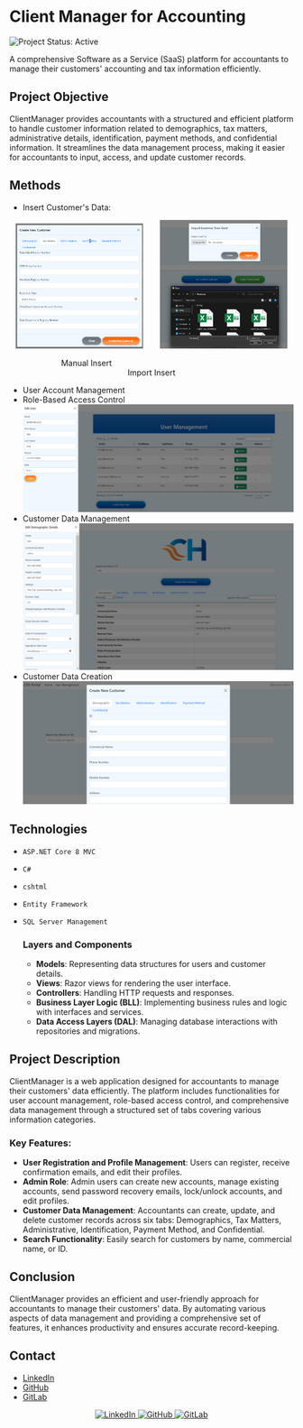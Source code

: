 # Client Manager for Accounting
![Project Status: Active](https://img.shields.io/badge/Project%20Status-Active-brightgreen)

A comprehensive Software as a Service (SaaS) platform for accountants to manage their customers' accounting and tax information efficiently.

## Project Objective

ClientManager provides accountants with a structured and efficient platform to handle customer information related to demographics, tax matters, administrative details, identification, payment methods, and confidential information. It streamlines the data management process, making it easier for accountants to input, access, and update customer records.

## Methods

- Insert Customer's Data:

<p align="center">
  <img src="Images/ManualCreate.png" alt="Manual Insert" width="45%" style="margin-right: 5%;">
  <img src="Images/ImportCreate.png" alt="Import Insert" width="45%">
</p>
<p align="center" style="margin-top: 10px;">
  <span style="display:inline-block; width: 45%; text-align:center;">Manual Insert</span>
   <span style="display:inline-block; width: 45%; text-align:center;"></span>
  <span style="display:inline-block; width: 45%; text-align:center;">Import Insert</span>
</p>




- User Account Management
- Role-Based Access Control
  ![User Management Page](Images/User%20Management%20Page%20One.png)
- Customer Data Management
  ![Customer Searched Page](Images/Customer%20Searched%20Page%20One.png)
- Customer Data Creation
  ![Customer Searched Page](Images/Create%20Customer%20Page%20One.png)

   

## Technologies
- `ASP.NET Core 8 MVC`
- `C#`
- `cshtml`
- `Entity Framework`
- `SQL Server Management`

  ### Layers and Components
   - **Models**: Representing data structures for users and customer details.
   - **Views**: Razor views for rendering the user interface.
   - **Controllers**: Handling HTTP requests and responses.
   - **Business Layer Logic (BLL)**: Implementing business rules and logic with interfaces and services.
   - **Data Access Layers (DAL)**: Managing database interactions with repositories and migrations.

## Project Description
ClientManager is a web application designed for accountants to manage their customers' data efficiently. The platform includes functionalities for user account management, role-based access control, and comprehensive data management through a structured set of tabs covering various information categories.

### Key Features:
- **User Registration and Profile Management**: Users can register, receive confirmation emails, and edit their profiles.
- **Admin Role**: Admin users can create new accounts, manage existing accounts, send password recovery emails, lock/unlock accounts, and edit profiles.
- **Customer Data Management**: Accountants can create, update, and delete customer records across six tabs: Demographics, Tax Matters, Administrative, Identification, Payment Method, and Confidential.
- **Search Functionality**: Easily search for customers by name, commercial name, or ID.

## Conclusion
ClientManager provides an efficient and user-friendly approach for accountants to manage their customers' data. By automating various aspects of data management and providing a comprehensive set of features, it enhances productivity and ensures accurate record-keeping.

## Contact

- [LinkedIn](https://www.linkedin.com/in/jlopezgonzalez/)
- [GitHub](https://github.com/JLopez662)
- [GitLab](https://gitlab.com/jorge.lopez19)

<p align="center">
  <a href="https://www.linkedin.com/in/jlopezgonzalez/">
    <img src="https://upload.wikimedia.org/wikipedia/commons/0/01/LinkedIn_Logo.svg" alt="LinkedIn" width="150" height="50">
  </a>
  <a href="https://github.com/JLopez662">
    <img src="https://upload.wikimedia.org/wikipedia/commons/9/91/Octicons-mark-github.svg" alt="GitHub" width="50" height="50">
  </a>
  <a href="https://gitlab.com/jorge.lopez19">
    <img src="https://upload.wikimedia.org/wikipedia/commons/e/e1/GitLab_logo.svg" alt="GitLab" width="150" height="50">
  </a>
</p>

